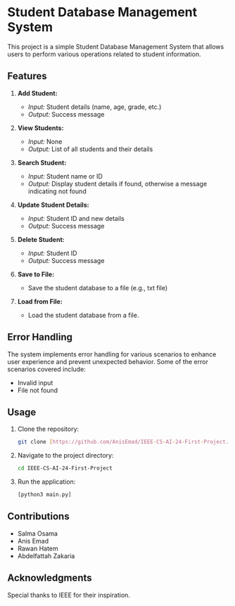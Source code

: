 # Student Database Management System

This project is a simple Student Database Management System that allows users to perform various operations related to student information.

## Features

1. **Add Student:**
   - *Input:* Student details (name, age, grade, etc.)
   - *Output:* Success message

2. **View Students:**
   - *Input:* None
   - *Output:* List of all students and their details

3. **Search Student:**
   - *Input:* Student name or ID
   - *Output:* Display student details if found, otherwise a message indicating not found

4. **Update Student Details:**
   - *Input:* Student ID and new details
   - *Output:* Success message

5. **Delete Student:**
   - *Input:* Student ID
   - *Output:* Success message

6. **Save to File:**
   - Save the student database to a file (e.g., txt file)

7. **Load from File:**
   - Load the student database from a file.

## Error Handling

The system implements error handling for various scenarios to enhance user experience and prevent unexpected behavior. Some of the error scenarios covered include:
   - Invalid input
   - File not found

## Usage

1. Clone the repository:

    ```bash
    git clone [https://github.com/AnisEmad/IEEE-CS-AI-24-First-Project.git]
    ```

2. Navigate to the project directory:

    ```bash
    cd IEEE-CS-AI-24-First-Project
    ```

3. Run the application:

    ```bash
    [python3 main.py]
    ```

## Contributions

- Salma Osama
- Anis Emad
- Rawan Hatem
- Abdelfattah Zakaria

## Acknowledgments

Special thanks to IEEE for their inspiration.

